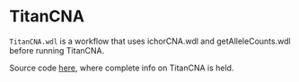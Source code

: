 # TitanCNA
`TitanCNA.wdl` is a workflow that uses ichorCNA.wdl and getAlleleCounts.wdl before running TitanCNA.

Source code [here](https://github.com/gavinha/TitanCNA/tree/master), where complete info on TitanCNA is held.